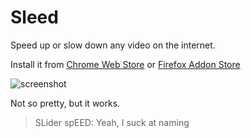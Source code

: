 # Sleed

Speed up or slow down any video on the internet.

Install it from [Chrome Web Store](https://chrome.google.com/webstore/detail/heabfdpclnjndccojekfommcgppbeppi/publish-accepted?authuser=0&hl=en-US) or [Firefox Addon Store](https://addons.mozilla.org/en-US/firefox/addon/sleed/)

![screenshot](https://i.imgur.com/i38RZkp.png)

Not so pretty, but it works.



> SLider spEED: Yeah, I suck at naming
